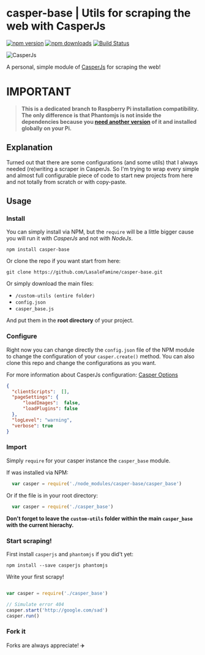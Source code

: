 # casper-base | Utils for scraping the web with CasperJs  
[![npm version](https://img.shields.io/npm/v/casper-base.svg)](http://npmjs.org/casper-base)
[![npm downloads](https://img.shields.io/npm/dt/casper-base.svg)](http://npmjs.org/casper-base)
[![Build Status](https://travis-ci.org/LasaleFamine/casper-base.svg?branch=master)](https://travis-ci.org/LasaleFamine/casper-base)  

![CasperJs](http://3.bp.blogspot.com/-LwoTEhFjHAY/VJltD6SOvkI/AAAAAAAAAX4/s3V8RIIwTYw/s1600/Casperjs-logo.PNG "CasperJs")

A personal, simple module of [CasperJs](http://casperjs.org) for scraping the web!  

# IMPORTANT

>**This is a dedicated branch to Raspberry Pi installation compatibility.  
The only difference is that Phantomjs is not inside the dependencies because you [need another version](https://github.com/spfaffly/phantomjs-linux-armv6l) of it and installed globally on your Pi.**

## Explanation  

Turned out that there are some configurations (and some utils) that I always needed (re)writing a scraper in CasperJs.
So I'm trying to wrap every simple and almost full configurable piece of code to start new projects from here and not totally from scratch or with copy-paste.

## Usage   

### Install  

You can simply install via NPM, but the `require` will be a little bigger cause you will run it with *CasperJs* and not with *NodeJs*.

    npm install casper-base

Or clone the repo if you want start from here:  

    git clone https://github.com/LasaleFamine/casper-base.git

Or simply download the main files:
- `/custom-utils (entire folder)`
- `config.json`
- `casper_base.js`

And put them in the **root directory** of your project.

### Configure

Right now you can change directly the `config.json` file of the NPM module to change the configuration of your `casper.create()` method.
You can also clone this repo and change the configurations as you want.

For more information about CasperJs configuration: [Casper Options](http://docs.casperjs.org/en/latest/modules/casper.html#index-1)

``` json
{
  "clientScripts":  [],
  "pageSettings": {
      "loadImages":  false,
      "loadPlugins": false
  },
  "logLevel": "warning",
  "verbose": true
}
```


### Import

Simply `require` for your casper instance the `casper_base` module.

If was installed via NPM:

``` js
  var casper = require('./node_modules/casper-base/casper_base')
```

Or if the file is in your root directory:

``` js
  var casper = require('./casper_base')
```
**Don't forget to leave the `custom-utils` folder within the main `casper_base` with the current hierachy.**

### Start scraping!  

First install `casperjs` and `phantomjs` if you did't yet:

    npm install --save casperjs phantomjs

Write your first scrapy!

``` js

var casper = require('./casper_base')

// Simulate error 404
casper.start('http://google.com/sad')
casper.run()

```


### Fork it  

Forks are always appreciate! :airplane:
